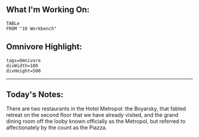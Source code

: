 
## What I'm Working On:
```dataview
TABLe
FROM "10 Workbench"
```

## Omnivore Highlight:

```spotlight-note
tags=Omnivore
divWidth=100
divHeight=500
```

---
## Today's Notes:

There are two restaurants in the Hotel Metropol: the Boyarsky, that fabled retreat on the second floor that we have already visited, and the grand dining room off the looby known officially as the Metropol, but referred to affectionately by the count as the Piazza.